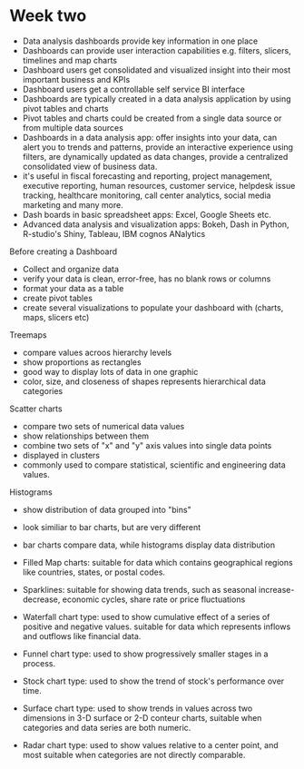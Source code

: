 # Week two
- Data analysis dashboards provide key information in one place
- Dashboards can provide user interaction capabilities e.g. filters, slicers, timelines and map charts
- Dashboard users get consolidated and visualized insight into their most important business and KPIs
- Dashboard users get a controllable self service BI interface
- Dashboards are typically created in a data analysis application by using pivot tables and charts
- Pivot tables and charts could be created from a single data source or from multiple data sources
- Dashboards in a data analysis app: offer insights into your data, can alert you to trends and patterns, provide an interactive experience using filters, are dynamically updated as data changes, provide a centralized consolidated view of business data.
- it's useful in fiscal forecasting and reporting, project management, executive reporting, human resources, customer service, helpdesk issue tracking, healthcare monitoring, call center analytics, social media marketing and many more.
- Dash boards in basic spreadsheet apps: Excel, Google Sheets etc.
- Advanced data analysis and visualization apps: Bokeh, Dash in Python, R-studio's Shiny, Tableau, IBM cognos ANalytics

Before creating a Dashboard
- Collect and organize data
- verify your data is clean, error-free, has no blank rows or columns
- format your data as a table
- create pivot tables
- create several visualizations to populate your dashboard with (charts, maps, slicers etc)

Treemaps
- compare values acroos hierarchy levels
- show proportions as rectangles
- good way to display lots of data in one graphic
- color, size, and closeness of shapes represents hierarchical data categories

Scatter charts
- compare two sets of numerical data values
- show relationships between them
- combine two sets of "x" and "y" axis values into single data points
- displayed in clusters
- commonly used to compare statistical, scientific and engineering data values. 

Histograms
- show distribution of data grouped into "bins"
- look similiar to bar charts, but are very different
- bar charts compare data, while histograms display data distribution

- Filled Map charts: suitable for data which contains geographical regions like countries, states, or postal codes.
- Sparklines: suitable for showing data trends, such as seasonal increase-decrease, economic cycles, share rate or price fluctuations
- Waterfall chart type: used to show cumulative effect of a series of positive and negative values. suitable for data which represents inflows and outflows like financial data.
- Funnel chart type: used to show progressively smaller stages in a process.
- Stock chart type: used to show the trend of stock's performance over time.
- Surface chart type: used to show trends in values across two dimensions in 3-D surface or 2-D conteur charts, suitable when categories and data series are both numeric.
- Radar chart type: used to show values relative to a center point, and most suitable when categories are not directly comparable.
